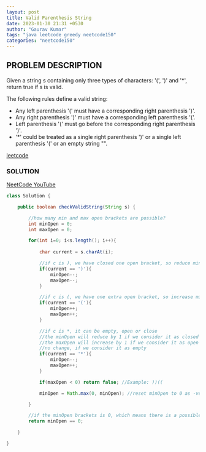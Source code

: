 ```yaml
---
layout: post
title: Valid Parenthesis String
date: 2023-01-30 21:31 +0530
author: "Gaurav Kumar"
tags: "java leetcode greedy neetcode150"
categories: "neetcode150"
---
```


## PROBLEM DESCRIPTION

Given a string s containing only three types of characters: '(', ')' and '*', return true if s is valid.

The following rules define a valid string:

- Any left parenthesis '(' must have a corresponding right parenthesis ')'.
- Any right parenthesis ')' must have a corresponding left parenthesis '('.
- Left parenthesis '(' must go before the corresponding right parenthesis ')'.
- '*' could be treated as a single right parenthesis ')' or a single left parenthesis '(' or an empty string "".

[leetcode](https://leetcode.com/problems/valid-parenthesis-string/description/)

### SOLUTION

[NeetCode YouTube](https://www.youtube.com/watch?v=QhPdNS143Qg)

```java
class Solution {

    public boolean checkValidString(String s) {

        //how many min and max open brackets are possible?
        int minOpen = 0;
        int maxOpen = 0;

        for(int i=0; i<s.length(); i++){
            
            char current = s.charAt(i);

            //if c is ), we have closed one open bracket, so reduce minOpen and maxOpen both by 1 
            if(current == ')'){
                minOpen--;
                maxOpen--;
            }

            //if c is (, we have one extra open bracket, so increase minOpen and maxOpen both by 1
            if(current == '('){
                minOpen++;
                maxOpen++;
            }

            //if c is *, it can be empty, open or close
            //the minOpen will reduce by 1 if we consider it as closed
            //the maxOpen will increase by 1 if we consider it as open
            //no change, if we consider it as empty
            if(current == '*'){
                minOpen--;
                maxOpen++;
            }

            if(maxOpen < 0) return false; //Example: ))((

            minOpen = Math.max(0, minOpen); //reset minOpen to 0 as -ve is not possible as min

        }

        //if the minOpen brackets is 0, which means there is a possible equal number of close brackets
        return minOpen == 0;

    }

}
```
